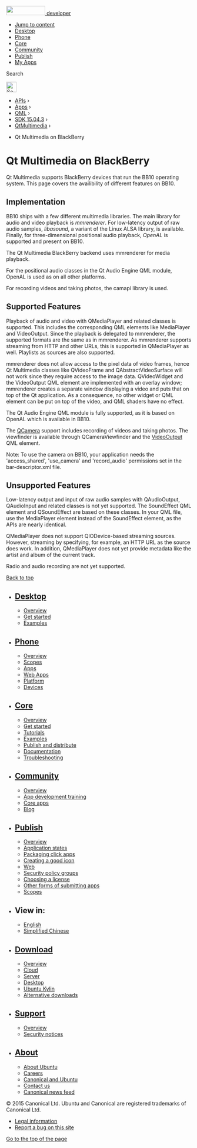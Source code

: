 <a href="https://developer.ubuntu.com/" class="logo-ubuntu"><img src="https://developer.ubuntu.com/assets/sites/ubuntu/latest/u/img/logos/logo-ubuntu-orange.svg" width="106" height="25" /> <span>developer</span></a>

-   [Jump to content](index.html#main-content)
-   [Desktop](https://developer.ubuntu.com/en/desktop/)
-   [Phone](https://developer.ubuntu.com/en/phone/)
-   [Core](https://developer.ubuntu.com/core)
-   [Community](https://developer.ubuntu.com/en/community/)
-   [Publish](https://developer.ubuntu.com/en/publish/)
-   [My Apps](https://myapps.developer.ubuntu.com/)

Search

<img src="https://developer.ubuntu.com/assets/sites/ubuntu/latest/u/img/search-white.svg" alt="Search" height="28" />

-   [APIs](../../../../index.html) ›
-   [Apps](../../../index.html) ›
-   [QML](../../index.html) ›
-   <a href="../index.html" class="sub-nav-item">SDK 15.04.3</a> ›
-   <a href="../QtMultimedia/index.html" class="sub-nav-item">QtMultimedia</a> ›

<!-- -->

-   Qt Multimedia on BlackBerry

Qt Multimedia on BlackBerry
===========================

<span class="subtitle"></span>
<span id="details"></span>
Qt Multimedia supports BlackBerry devices that run the BB10 operating system. This page covers the availibility of different features on BB10.

<span id="implementation"></span>
Implementation
--------------

BB10 ships with a few different multimedia libraries. The main library for audio and video playback is *mmrenderer*. For low-latency output of raw audio samples, *libasound*, a variant of the Linux ALSA library, is available. Finally, for three-dimensional positional audio playback, *OpenAL* is supported and present on BB10.

The Qt Multimedia BlackBerry backend uses mmrenderer for media playback.

For the positional audio classes in the Qt Audio Engine QML module, OpenAL is used as on all other platforms.

For recording videos and taking photos, the camapi library is used.

<span id="supported-features"></span>
Supported Features
------------------

Playback of audio and video with QMediaPlayer and related classes is supported. This includes the corresponding QML elements like MediaPlayer and VideoOutput. Since the playback is delegated to mmrenderer, the supported formats are the same as in mmrenderer. As mmrenderer supports streaming from HTTP and other URLs, this is supported in QMediaPlayer as well. Playlists as sources are also supported.

mmrenderer does not allow access to the pixel data of video frames, hence Qt Multimedia classes like QVideoFrame and QAbstractVideoSurface will not work since they require access to the image data. QVideoWidget and the VideoOutput QML element are implemented with an overlay window; mmrenderer creates a separate window displaying a video and puts that on top of the Qt application. As a consequence, no other widget or QML element can be put on top of the video, and QML shaders have no effect.

The Qt Audio Engine QML module is fully supported, as it is based on OpenAL which is available in BB10.

The [QCamera](../QtMultimedia.qml-multimedia/index.html#camera) support includes recording of videos and taking photos. The viewfinder is available through QCameraViewfinder and the [VideoOutput](../QtMultimedia.VideoOutput/index.html) QML element.

Note: To use the camera on BB10, your application needs the 'access\_shared', 'use\_camera' and 'record\_audio' permissions set in the bar-descriptor.xml file.

<span id="unsupported-features"></span>
Unsupported Features
--------------------

Low-latency output and input of raw audio samples with QAudioOutput, QAudioInput and related classes is not yet supported. The SoundEffect QML element and QSoundEffect are based on these classes. In your QML file, use the MediaPlayer element instead of the SoundEffect element, as the APIs are nearly identical.

QMediaPlayer does not support QIODevice-based streaming sources. However, streaming by specifying, for example, an HTTP URL as the source does work. In addition, QMediaPlayer does not yet provide metadata like the artist and album of the current track.

Radio and audio recording are not yet supported.

[Back to top](index.html#)

-   [Desktop](https://developer.ubuntu.com/en/desktop/)
    ---------------------------------------------------

    -   [Overview](https://developer.ubuntu.com/en/desktop/)
    -   [Get started](http://snapcraft.io/?utm_source=developer.ubuntu.com&utm_medium=devportal&utm_term=snaps%20snapcraft%20desktop&utm_content=menu&utm_campaign=duc_snappers)
    -   [Examples](https://github.com/ubuntu/snappy-playpen)

-   [Phone](https://developer.ubuntu.com/en/phone/)
    -----------------------------------------------

    -   [Overview](https://developer.ubuntu.com/en/phone/)
    -   [Scopes](https://developer.ubuntu.com/en/phone/scopes/)
    -   [Apps](https://developer.ubuntu.com/en/phone/apps/)
    -   [Web Apps](https://developer.ubuntu.com/en/phone/web/)
    -   [Platform](https://developer.ubuntu.com/en/phone/platform/)
    -   [Devices](https://developer.ubuntu.com/en/phone/devices/)

-   [Core](https://developer.ubuntu.com/core)
    -----------------------------------------

    -   [Overview](https://developer.ubuntu.com/core)
    -   [Get started](https://developer.ubuntu.com/core/get-started)
    -   [Tutorials](https://developer.ubuntu.com/core/tutorials)
    -   [Examples](https://developer.ubuntu.com/core/examples)
    -   [Publish and distribute](https://developer.ubuntu.com/core/publish-and-distribute)
    -   [Documentation](https://developer.ubuntu.com/core/documentation)
    -   [Troubleshooting](https://developer.ubuntu.com/core/troubleshooting)

-   [Community](https://developer.ubuntu.com/en/community/)
    -------------------------------------------------------

    -   [Overview](https://developer.ubuntu.com/en/community/)
    -   [App development training](https://developer.ubuntu.com/en/community/training/)
    -   [Core apps](https://developer.ubuntu.com/en/community/core-apps/)
    -   [Blog](https://developer.ubuntu.com/en/community/blog/)

-   [Publish](https://developer.ubuntu.com/en/publish/)
    ---------------------------------------------------

    -   [Overview](https://developer.ubuntu.com/en/publish/)
    -   [Application states](https://developer.ubuntu.com/en/publish/application-states/)
    -   [Packaging click apps](https://developer.ubuntu.com/en/publish/packaging-click-apps/)
    -   [Creating a good icon](https://developer.ubuntu.com/en/publish/creating-a-good-icon/)
    -   [Web](https://developer.ubuntu.com/en/publish/web/)
    -   [Security policy groups](https://developer.ubuntu.com/en/publish/security-policy-groups/)
    -   [Choosing a license](https://developer.ubuntu.com/en/publish/choosing-a-license/)
    -   [Other forms of submitting apps](https://developer.ubuntu.com/en/publish/other-forms-of-submitting-apps/)
    -   [Scopes](https://developer.ubuntu.com/en/publish/scopes/)

-   View in:
    --------

    -   [English](index.html "Change to language: English")
    -   [Simplified Chinese](index.html "Change to language: Simplified Chinese")

-   [Download](http://ubuntu.com/download/)
    ---------------------------------------

    -   [Overview](http://ubuntu.com/download)
    -   [Cloud](http://ubuntu.com/download/cloud)
    -   [Server](http://ubuntu.com/download/server)
    -   [Desktop](http://ubuntu.com/download/desktop)
    -   [Ubuntu Kylin](http://ubuntu.com/download/ubuntu-kylin)
    -   [Alternative downloads](http://ubuntu.com/download/alternative-downloads)

-   [Support](http://ubuntu.com/support/)
    -------------------------------------

    -   [Overview](http://ubuntu.com/support)
    -   [Security notices](http://www.ubuntu.com/usn/)

-   [About](http://ubuntu.com/about/)
    ---------------------------------

    -   [About Ubuntu](http://ubuntu.com/about/about-ubuntu)
    -   [Careers](http://www.canonical.com/careers)
    -   [Canonical and Ubuntu](http://ubuntu.com/about/canonical-and-ubuntu)
    -   [Contact us](http://ubuntu.com/about/contact-us)
    -   [Canonical news feed](http://insights.ubuntu.com/feed/)

© 2015 Canonical Ltd. Ubuntu and Canonical are registered trademarks of Canonical Ltd.

-   [Legal information](http://www.ubuntu.com/legal)
-   [Report a bug on this site](https://bugs.launchpad.net/developer-ubuntu-com/)

<span class="accessibility-aid">[Go to the top of the page](index.html#)</span>
